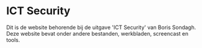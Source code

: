 # ICT Security

Dit is de website behorende bij de uitgave 'ICT Security' van Boris Sondagh.
Deze website bevat onder andere bestanden, werkbladen, screencast en tools.
